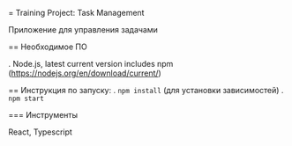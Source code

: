 = Training Project: Task Management

Приложение для управления задачами

== Необходимое ПО

. Node.js, latest current version includes npm (https://nodejs.org/en/download/current/)

== Инструкция по запуску:
. `npm install` (для установки зависимостей)
. `npm start`

=== Инструменты

React, Typescript
